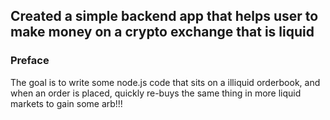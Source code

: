 ## Created a simple backend app that helps user to make money on a crypto exchange that is liquid

### Preface
The goal is to write some node.js code that sits on a illiquid orderbook, and when an order is placed, quickly re-buys the same thing in more liquid markets to gain some arb!!!

